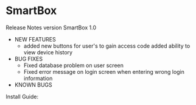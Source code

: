 # SmartBox

Release Notes version SmartBox 1.0
* NEW FEATURES
  * added new buttons for user's to gain access code
  added ability to view device history
* BUG FIXES
  * Fixed database problem on user screen
  * Fixed error message on login screen when entering wrong login information
* KNOWN BUGS
  


Install Guide:

